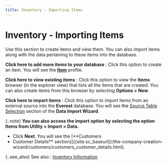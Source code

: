 ```yaml
---
title: Inventory - Importing Items
---
```


# Inventory - Importing Items


Use this section to create items and view them. You can also import  items along with the data pertaining to these items into the database.


**Click here to add more items to your database**
: Click this option to create an item. You will see  the [**Item**]({{site.mi_chm}}/create-regular-items-kits-and-assemblies/creating-an-item/setting_up_an_item.html)  profile.


**Click here to view existing items**
: Click this option to view the **Items** browser (in the explorer view) that lists all the items that are  created. You can also create items from this browser by selecting **Options &gt; New**.


**Click here to import items**
: Click this option to import items from an external  source into the **Everest** database.  You will see <font style="color: #000000;" color="#000000">the </font>[Source  Table Selection]({{site.utl_chm}}/db-utils/data-import/wizard/importing_data_data_import_wizard_utility_content.html) section of the **Data 
 Import Wizard**.


{:.note}
**You can also access the import option by selecting  the option Items from **Utility &gt; Import 
 &gt; Data.****

- Click **Next**.  You will see the [**Customers 
 - Customer Details** section]({{site.sc_baseurl}}/the-company-creation-wizard/customers/customers_customer_details.html).



{:.see_also}
See also
: [Inventory Information]({{site.sc_baseurl}}/the-company-creation-wizard/inventory/inventory1.html)
